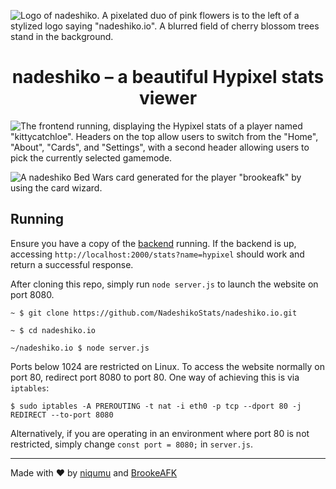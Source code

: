 ![Logo of nadeshiko. A pixelated duo of pink flowers is to the left of a stylized logo saying "nadeshiko.io". A blurred field of cherry blossom trees stand in the background.](https://nadeshiko.io/img/banner.png)

<h1 align="center">nadeshiko – a beautiful Hypixel stats viewer</h1>

![The frontend running, displaying the Hypixel stats of a player named "kittycatchloe". Headers on the top allow users to switch from the "Home", "About", "Cards", and "Settings", with a second header allowing users to pick the currently selected gamemode.](https://github.com/NadeshikoStats/nadeshiko.io/assets/96643991/fba77ec1-f126-4be4-a4f4-b8730e1deda8)

![A nadeshiko Bed Wars card generated for the player "brookeafk" by using the card wizard.](https://github.com/NadeshikoStats/nadeshiko.io/assets/96643991/e3cea29a-2c03-4aa0-abab-cfe7a08b1e83)





## Running

Ensure you have a copy of the [backend](https://github.com/NadeshikoStats/NadeshikoBackend) running. If the backend is up, accessing `http://localhost:2000/stats?name=hypixel` should work and return a successful response.

After cloning this repo, simply run `node server.js` to launch the website on port 8080. 

`~ $ git clone https://github.com/NadeshikoStats/nadeshiko.io.git`

`~ $ cd nadeshiko.io`

`~/nadeshiko.io $ node server.js`

Ports below 1024 are restricted on Linux. To access the website normally on port 80, redirect port 8080 to port 80. One
way of achieving this is via `iptables`:

`$ sudo iptables -A PREROUTING -t nat -i eth0 -p tcp --dport 80 -j REDIRECT --to-port 8080`

Alternatively, if you are operating in an environment where port 80 is not restricted, simply change 
`const port = 8080;` in `server.js`.

---

Made with ♥&#xFE0E; by <a href="https://github.com/niqumu" target="_blank">niqumu</a> and <a href="https://brookie.dev" target="_blank">BrookeAFK</a>
